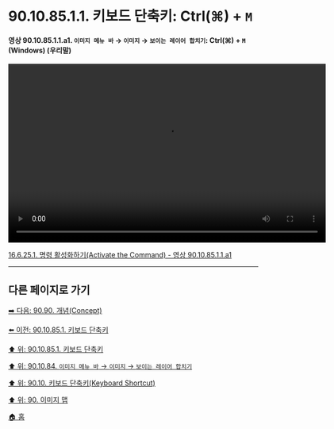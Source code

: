 # 90.10.85.1.1. 키보드 단축키: Ctrl(⌘) + `M`

<a id="90-10-85-01-01-a1"></a>

#### 영상 90.10.85.1.1.a1. `이미지 메뉴 바` → `이미지` → `보이는 레이어 합치기`: Ctrl(⌘) + `M` (Windows) (우리말)
<video controls="controls" width="640" height="360" src="https://github.com/user-attachments/assets/97c84b52-4c78-4cf8-8221-b698b7d0c9a1"></video>

[16.6.25.1. 명령 활성화하기(Activate the Command) - 영상 90.10.85.1.1.a1](./16-06-25-01-activate_the_command.md#90-10-85-01-01-a1)

***

## 다른 페이지로 가기

[➡️ 다음: 90.90. 개념(Concept)](./90-90-00-concept.md)

[⬅️ 이전: 90.10.85.1. 키보드 단축키](./90-10-85-01-00-keyboard_shortcut.md)

[⬆️ 위: 90.10.85.1. 키보드 단축키](./90-10-85-01-00-keyboard_shortcut.md)

[⬆️ 위: 90.10.84. `이미지 메뉴 바` → `이미지` → `보이는 레이어 합치기`](./90-10-85-00-menu_image_merge_visible_layers.md)

[⬆️ 위: 90.10. 키보드 단축키(Keyboard Shortcut)](./90-10-00-keyboard_shortcut.md)

[⬆️ 위: 90. 이미지 맵](./90-00-image-map.md)

[🏠 홈](./00-home.md)